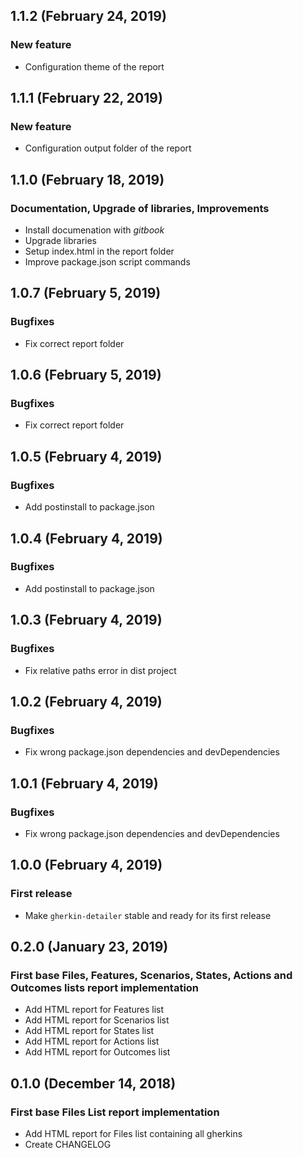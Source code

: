 ## 1.1.2 (February 24, 2019)

### New feature

* Configuration theme of the report


## 1.1.1 (February 22, 2019)

### New feature

* Configuration output folder of the report


## 1.1.0 (February 18, 2019)

### Documentation, Upgrade of libraries, Improvements

* Install documenation with _gitbook_
* Upgrade libraries
* Setup index.html in the report folder
* Improve package.json script commands


## 1.0.7 (February 5, 2019)

### Bugfixes

* Fix correct report folder


## 1.0.6 (February 5, 2019)

### Bugfixes

* Fix correct report folder


## 1.0.5 (February 4, 2019)

### Bugfixes

* Add postinstall to package.json


## 1.0.4 (February 4, 2019)

### Bugfixes

* Add postinstall to package.json


## 1.0.3 (February 4, 2019)

### Bugfixes

* Fix relative paths error in dist project


## 1.0.2 (February 4, 2019)

### Bugfixes

* Fix wrong package.json dependencies and devDependencies


## 1.0.1 (February 4, 2019)

### Bugfixes

* Fix wrong package.json dependencies and devDependencies


## 1.0.0 (February 4, 2019)

### First release

* Make `gherkin-detailer` stable and ready for its first release


## 0.2.0 (January 23, 2019)

### First base Files, Features, Scenarios, States, Actions and Outcomes lists report implementation

* Add HTML report for Features list
* Add HTML report for Scenarios list
* Add HTML report for States list
* Add HTML report for Actions list
* Add HTML report for Outcomes list


## 0.1.0 (December 14, 2018)

### First base Files List report implementation

* Add HTML report for Files list containing all gherkins
* Create CHANGELOG
